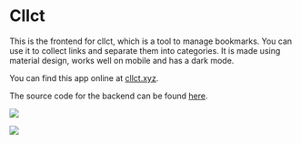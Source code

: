 # Cllct

This is the frontend for cllct, which is a tool to manage bookmarks. You can use it to collect links and separate them into categories. It is made using material design, works well on mobile and has a dark mode.

You can find this app online at [cllct.xyz](http://cllct.xyz).

The source code for the backend can be found [here](https://github.com/sam-brysbaert/cllct-API).



![](https://i.imgur.com/azYHZDw.png)

![](https://i.imgur.com/Djygy5N.png)
